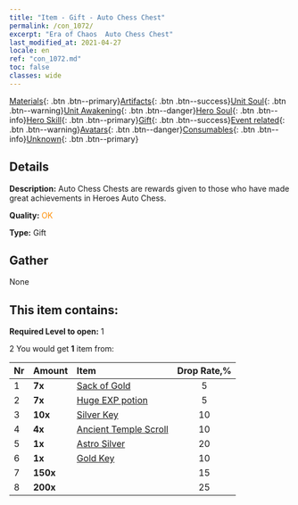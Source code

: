 ```yaml
---
title: "Item - Gift - Auto Chess Chest"
permalink: /con_1072/
excerpt: "Era of Chaos  Auto Chess Chest"
last_modified_at: 2021-04-27
locale: en
ref: "con_1072.md"
toc: false
classes: wide
---
```

 [Materials](/Items/){: .btn .btn--primary}[Artifacts](/Items/Artifacts/){: .btn .btn--success}[Unit Soul](/Items/UnitSoul/){: .btn .btn--warning}[Unit Awakening](/Items/UnitAwakening/){: .btn .btn--danger}[Hero Soul](/Items/HeroSoul/){: .btn .btn--info}[Hero Skill](/Items/HeroSkill/){: .btn .btn--primary}[Gift](/Items/Gift/){: .btn .btn--success}[Event related](/Items/Events/){: .btn .btn--warning}[Avatars](/Items/Avatars/){: .btn .btn--danger}[Consumables](/Items/Consumables/){: .btn .btn--info}[Unknown](/Items/Unknown/){: .btn .btn--primary}

## Details
 **Description:** Auto Chess Chests are rewards given to those who have made great achievements in Heroes Auto Chess.

 **Quality:** <span style="color: #FF8C00">OK</span>

 **Type:** Gift

## Gather

  None

## This item contains:

 **Required Level to open:** 1

 2 You would get **1** item  from:

  | Nr | Amount |     Item    | Drop Rate,% |
  |:---|:-------|:------------|:---------:|
  | 1 |  **7x** | [Sack of Gold](/Items/con_714/) | 5 | 
  | 2 |  **7x** | [Huge EXP potion](/Items/con_703/) | 5 | 
  | 3 |  **10x** | [Silver Key](/Items/con_693/) | 10 | 
  | 4 |  **4x** | [Ancient Temple Scroll](/Items/con_697/) | 10 | 
  | 5 |  **1x** | [Astro Silver](/Items/con_969/) | 20 | 
  | 6 |  **1x** | [Gold Key](/Items/con_783/) | 10 | 
  | 7 |  **150x** | <i class="fas fa-gem"/> | 15 | 
  | 8 |  **200x** | <i class="fas fa-gem"/> | 25 | 
